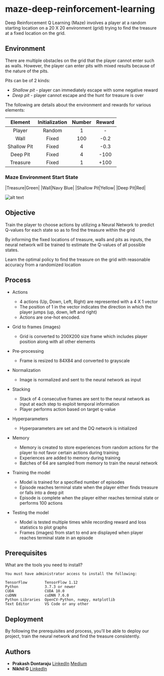 # maze-deep-reinforcement-learning

Deep Reinforcement Q Learning (Maze) involves a player at a random starting location on a 20 X 20 environment (grid) trying to find the treasure at a fixed location on the grid.


## Environment

There are multiple obstacles on the grid that the player cannot enter such as walls. However, the player can enter pits with mixed results because of the nature of the pits.

Pits can be of 2 kinds:

* *Shallow pit* - player can immediately escape with some negative reward
* *Deep pit*    - player cannot escape and the hunt for treasure is over

The following are details about the environment and rewards for various elements:

|Element|Initialization|Number|Reward|
|:---:|:---:|:---:|:---:|
|Player|Random|1|-|
|Wall|Fixed|100|-0.2|
|Shallow Pit|Fixed|4|-0.3|
|Deep Pit|Fixed|4|-100|
|Treasure|Fixed|1|+100|


### Maze Environment Start State

|Treasure|Green|
|Wall|Navy Blue|
|Shallow Pit|Yellow|
|Deep Pit|Red|

![alt text](https://github.com/prakashdontaraju/maze-deep-reinforcement-learning/maze-deep-q-learning/maze-grid.png)



## Objective

Train the player to choose actions by utilizing a Neural Network to predict Q-values for each state so as to find the treasure within the grid

By informing the fixed locations of treasure, walls and pits as inputs, the neural network will be trained to estimate the Q-values of all possible states.

Learn the optimal policy to find the treasure on the grid with reasonable accuracy from a randomized location


## Process

* Actions
  - 4 actions (Up, Down, Left, Right) are represented with a 4 X 1 vector
  - The position of 1 in the vector indicates the direction in which the player jumps (up, down, left and right)
  - Actions are one-hot encoded.

* Grid to frames (images)
  - Grid is converted to 200X200 size frame which includes player position along with all other elements

* Pre-processing
  - Frame is resized to 84X84 and converted to grayscale

* Normalization
  - Image is normalized and sent to the neural network as input

* Stacking
  - Stack of 4 consecutive frames are sent to the neural network as input at each step to exploit temporal information
  - Player performs action based on target q-value

* Hyperparameters
  - Hyperparameters are set and the DQ network is initialized

* Memory
  - Memory is created to store experiences from random actions for the player to not favor certain actions during training
  - Experiences are added to memory during training
  - Batches of 64 are sampled from memory to train the neural network

* Training the model
  - Model is trained for a specified number of episodes
  - Episode reaches terminal state when the player either finds treasure or falls into a deep pit
  - Episode is complete when the player either reaches terminal state or performs 100 actions

* Testing the model
  - Model is tested multiple times while recording reward and loss statistics to plot graphs
  - Frames (images) from start to end are displayed when player reaches terminal state in an episode


## Prerequisites

What are the tools you need to install?

```
You must have administrator access to install the following:

TensorFlow        TensorFlow 1.12
Python            3.7.3 or newer
CUDA              CUDA 10.0
cuDNN             cuDNN 7.6.0
Python Libraries  OpenCV-Python, numpy, matplotlib
Text Editor       VS Code or any other
```


## Deployment

By following the prerequisites and process, you'll be able to deploy our project, train the neural network and find the treasure consistently.


## Authors

* **Prakash Dontaraju** [LinkedIn](https://www.linkedin.com/in/prakashdontaraju) [Medium](https://medium.com/@wittygrit)
* **Nikhil G** [LinkedIn](https://www.linkedin.com/in/nikhil-g-95861bb7)
